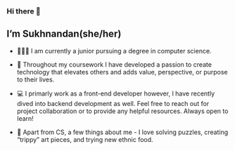 ### **Hi there 👋**
## **I’m Sukhnandan(she/her)** 
 - 🧚🏻‍♂ I am currently a junior pursuing a degree in computer science. 
 
 - 🌻 Throughout my coursework I have developed a passion to create technology that elevates others and adds value, perspective, or purpose to their lives. 

 - 💻 I primarly work as a front-end developer however, I have recently dived into backend development as well. Feel free to reach out for project collaboration or to provide any helpful resources. Always open to learn! 

 - 🤗 Apart from CS, a few things about me - I love solving puzzles, creating “trippy” art pieces, and trying new ethnic food. 

<!---
Nandan01/Nandan01 is a ✨ special ✨ repository because its `README.md` (this file) appears on your GitHub profile.
You can click the Preview link to take a look at your changes.
--->

